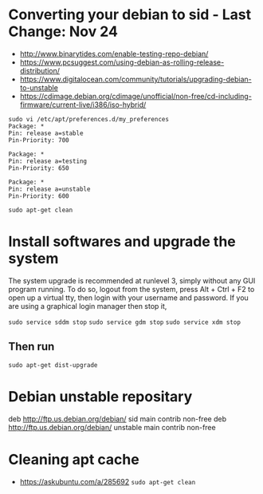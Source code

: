 # Converting your debian to sid - Last Change: Nov 24
+ http://www.binarytides.com/enable-testing-repo-debian/
+ https://www.pcsuggest.com/using-debian-as-rolling-release-distribution/
+ https://www.digitalocean.com/community/tutorials/upgrading-debian-to-unstable
+ https://cdimage.debian.org/cdimage/unofficial/non-free/cd-including-firmware/current-live/i386/iso-hybrid/

```
sudo vi /etc/apt/preferences.d/my_preferences
Package: *
Pin: release a=stable
Pin-Priority: 700

Package: *
Pin: release a=testing
Pin-Priority: 650

Package: *
Pin: release a=unstable
Pin-Priority: 600

sudo apt-get clean
```

# Install softwares and upgrade the system
The system upgrade is recommended at runlevel 3, simply without any GUI program running. To do so, logout from the system, press Alt + Ctrl + F2 to open up a virtual tty, then login with your username and password. If you are using a graphical login manager then stop it,

`sudo service sddm stop`
`sudo service gdm stop`
`sudo service xdm stop`

## Then run
`sudo apt-get dist-upgrade`

# Debian unstable repositary
deb http://ftp.us.debian.org/debian/ sid main contrib non-free deb 
http://ftp.us.debian.org/debian/ unstable main contrib non-free

# Cleaning apt cache
+ https://askubuntu.com/a/285692
`sudo apt-get clean`
